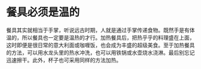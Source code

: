 # 餐具必须是温的

餐具其实就相当于手掌，听说远古时期，人就是通过手掌传递食物。既然手是有体温的，所以餐具也一定要是温热的才行。加热餐具后，把热乎乎的料理盛在上面，这时即便是很日常的意大利面或咖喱饭，也会成为丰盛的超级美食。至于加热餐具的方法，可以用水龙头里的热水冲洗，也可以用铁锅或水壶烧水浇淋。最后别忘记迅速擦干。此外，杯子也可采用同样的方法加热。